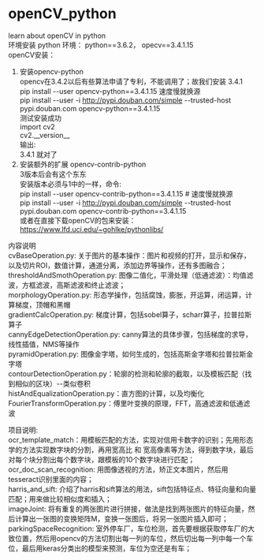 # openCV_python
learn about openCV in python<br>
环境安装
python 环境： python\==3.6.2， opecv\==3.4.1.15<br>
openCV安装：<br>
1. 安装opencv-python<br>
    opencv在3.4.2以后有些算法申请了专利，不能调用了；故我们安装 3.4.1<br>
    pip install \--user opencv-python==3.4.1.15  速度慢就换源<br>
    pip install \--user -i http://pypi.douban.com/simple \--trusted-host pypi.douban.com opencv-python\==3.4.1.15<br>
    测试安装成功<br>
    import cv2<br>
    cv2.\_\_version\_\_<br>
    输出:<br>
    3.4.1  就对了<br>
2. 安装额外的扩展 opencv-contrib-python<br>
    3版本后会有这个东东<br>
    安装版本必须与1中的一样，命令:<br>
    pip install --user opencv-contrib-python==3.4.1.15 # 速度慢就换源<br>
    pip install --user -i http://pypi.douban.com/simple --trusted-host pypi.douban.com opencv-contrib-python==3.4.1.15<br>
或者在直接下载openCV的包来安装：https://www.lfd.uci.edu/~gohlke/pythonlibs/<br>


内容说明<br>
cvBaseOperation.py: 关于图片的基本操作：图片和视频的打开，显示和保存，以及切片ROI，数值计算，通道分离，添加边界等操作，还有多图融合；<br>
    thresholdAndSmothOperation.py: 图像二值化，平滑处理（低通滤波）：均值滤波，方框滤波，高斯滤波和终止滤波；<br>
    morphologyOperation.py: 形态学操作，包括腐蚀，膨胀，开运算，闭运算，计算梯度，顶帽和黑帽<br>
    gradientCalcOperation.py: 梯度计算，包括sobel算子，scharr算子，拉普拉斯算子<br>
    cannyEdgeDetectionOperation.py: canny算法的具体步骤，包括梯度的求导，线性插值，NMS等操作<br>
    pyramidOperation.py: 图像金字塔，如何生成的，包括高斯金字塔和拉普拉斯金字塔<br>
    contourDetectionOperation.py：轮廓的检测和轮廓的截取，以及模板匹配（找到相似的区块）--类似卷积<br>
    histAndEqualizationOperation.py：直方图的计算，以及均衡化<br>
    FourierTransformOperation.py：傅里叶变换的原理，FFT，高通滤波和低通滤波<br>


项目说明:<br>
    ocr_template_match：用模板匹配的方法，实现对信用卡数字的识别；先用形态学的方法实现数字块的分割，再用宽高比 和 宽高像素等方法，得到数字块，最后对每个块分割出每个数字块，跟模板的10个数字块进行匹配；<br>
    ocr_doc_scan_recognition: 用图像透视的方法，矫正文本图片，然后用tesseract识别里面的内容；<br>
    harris_and_sift: 介绍了harris和sift算法的用法，sift包括特征点、特征向量和向量匹配；用来做比较相似度和插入；<br>
    imageJoint: 将有重复的两张图片进行拼接，做法是找到两张图片的特征向量，然后计算出一张图的变换矩阵M，变换一张图后，将另一张图片插入即可；<br>
    parkingSpaceRecognition: 室外停车厂，车位检测，首先要根据获取停车厂的大致位置，然后用opencv的方法切割出每一列的车位，然后切出每一列中每一个车位，最后用keras分类出的模型来预测，车位为空还是有车；<br>

